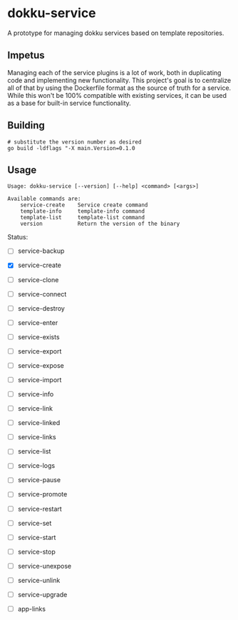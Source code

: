 # dokku-service

A prototype for managing dokku services based on template repositories.

## Impetus

Managing each of the service plugins is a lot of work, both in duplicating code and implementing new functionality.
This project's goal is to centralize all of that by using the Dockerfile format as the source of truth for a service.
While this won't be 100% compatible with existing services, it can be used as a base for built-in service functionality.

## Building

```shell
# substitute the version number as desired
go build -ldflags "-X main.Version=0.1.0
```

## Usage

```
Usage: dokku-service [--version] [--help] <command> [<args>]

Available commands are:
    service-create    Service create command
    template-info     template-info command
    template-list     template-list command
    version           Return the version of the binary
```

Status:

- [ ] service-backup
- [x] service-create
- [ ] service-clone
- [ ] service-connect
- [ ] service-destroy
- [ ] service-enter
- [ ] service-exists
- [ ] service-export
- [ ] service-expose
- [ ] service-import
- [ ] service-info
- [ ] service-link
- [ ] service-linked
- [ ] service-links
- [ ] service-list
- [ ] service-logs
- [ ] service-pause
- [ ] service-promote
- [ ] service-restart
- [ ] service-set
- [ ] service-start
- [ ] service-stop
- [ ] service-unexpose
- [ ] service-unlink
- [ ] service-upgrade

- [ ] app-links
